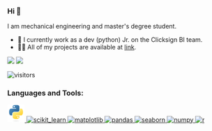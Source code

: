 ### Hi 👋
I am mechanical engineering and master's degree student.

- 🔭 I currently work as a dev (python) Jr. on the Clicksign BI team.
- 👨‍💻 All of my projects are available at [link](https://jcfneto.github.io/).

[<img src="https://img.shields.io/badge/linkedin-%230077B5.svg?&style=for-the-badge&logo=linkedin&logoColor=white" />](https://www.linkedin.com/in/jcfneto/) [<img src = "https://img.shields.io/badge/instagram-%23E4405F.svg?&style=for-the-badge&logo=instagram&logoColor=white">](https://www.instagram.com/ferreiran/)

![visitors](https://visitor-badge.glitch.me/badge?page_id=jcfneto.jcfneto)

<h3 align="left">Languages and Tools:</h3>
<p align="left"> <a href="https://www.python.org" target="_blank"> <img src="https://raw.githubusercontent.com/devicons/devicon/master/icons/python/python-original.svg" alt="python" width="40" height="40"/> <a href="https://scikit-learn.org/" target="_blank"> <img src="https://upload.wikimedia.org/wikipedia/commons/0/05/Scikit_learn_logo_small.svg" alt="scikit_learn" width="40" height="40"/> </a> <a href="https://matplotlib.org/" target="_blank"> <img src="https://matplotlib.org/_static/logo2_compressed.svg" alt="matplotlib" width="40" height="40"/> </a> <a href="https://pandas.pydata.org/docs/" target="_blank"> <img src="https://upload.wikimedia.org/wikipedia/commons/e/ed/Pandas_logo.svg" alt="pandas" width="40" height="40"/> </a> <a href="https://seaborn.pydata.org/index.html#" target="_blank"> <img src="https://seaborn.pydata.org/_static/logo-wide-lightbg.svg" alt="seaborn" width="40" height="40"/> </a> <a href="https://numpy.org/" target="_blank"> <img src="https://numpy.org/images/logos/numpy.svg" alt="numpy" width="40" height="40"/> </a> <a href="https://www.r-project.org/" target="_blank"> <img src="https://www.r-project.org/Rlogo.png" alt="r" width="40" height="40"/> </a> </p>







